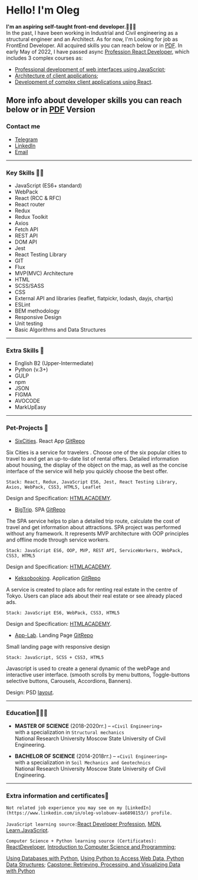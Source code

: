 # Hello!  I'm Oleg

**I'm an aspiring self-taught front-end developer.🧙🏼‍♂️**  
In the past, I have been working in Industrial and Civil engineering as a structural engineer and an Architect.
As for now, I'm Looking for job as FrontEnd Developer. All acquired skills you can reach below or in [PDF](https://github.com/Insid1/Insid1/blob/master/CV_En.pdf).
In early May of 2022, I have passed async [Profession React Developer](https://htmlacademy.ru/profession/react), which includes 3 complex courses as:

* [Professional development of web interfaces using JavaScript](https://htmlacademy.ru/intensive/javascript);
* [Architecture of client applications](https://htmlacademy.ru/intensive/ecmascript);
* [Development of complex client applications using React](https://htmlacademy.ru/intensive/react).

## More info about developer skills you can reach below or in [PDF](https://github.com/Insid1/Insid1/blob/master/CV_En.pdf) Version

### Contact me

* [Telegram](https://t.me/oleeeeeeeeeeg)
* [LinkedIn](https://www.linkedin.com/in/oleg-volobuev-aa6898153/)
* [Email](mailto:VolobuevBP@ya.ru)

---

### Key Skills 👨‍💻

* JavaScript (ES6+ standard)
* WebPack
* React (RCC & RFC)
* React router
* Redux
* Redux Toolkit
* Axios
* Fetch API
* REST API
* DOM API
* Jest
* React Testing Library
* GIT
* Flux
* MVP(MVC) Architecture
* HTML
* SCSS/SASS
* CSS
* External API and libraries (leaflet, flatpickr, lodash, dayjs, chartjs)
* ESLint
* BEM methodology
* Responsive Design
* Unit testing
* Basic Algorithms and Data Structures

---

### Extra Skills 🙌

* English B2 (Upper-Intermediate)
* Python (v.3+)
* GULP
* npm
* JSON
* FIGMA
* AVOCODE
* MarkUpEasy

---

### Pet-Projects 🐶

* [SixCities](http://six-cities-gamma.vercel.app/). React App
[GitRepo](https://github.com/Insid1/Six_Cities)

Six Cities is a service for travelers . Choose one of the six popular cities to travel to and get an up-to-date list of rental offers. Detailed information about housing, the display of the object on the map, as well as the concise interface of the service will help you quickly choose the best offer.

`Stack: React, Redux, JavaScript ES6, Jest, React Testing Library, Axios, WebPack, CSS3, HTML5, Leaflet`

Design and Specification: [HTMLACADEMY](https://htmlacademy.ru/).

* [BigTrip](https://insid1.github.io/Big_Trip/). SPA
[GitRepo](https://github.com/Insid1/Big_Trip)

The SPA service helps to plan a detailed trip route, calculate the cost of travel and get information about attractions. SPA project was performed without any framework. It represents MVP architecture with OOP principles and offline mode through service workers.

`Stack: JavaScript ES6, OOP, MVP, REST API, ServiceWorkers, WebPack, CSS3, HTML5`

Design and Specification: [HTMLACADEMY](https://htmlacademy.ru/).

* [Keksobooking](https://insid1.github.io/keksoBooking/). Application
[GitRepo](https://github.com/Insid1/keksoBooking)

A service is created to place ads for renting real estate in the centre of Tokyo. Users can place ads about their real estate or see already placed ads.

`Stack: JavaScript ES6, WebPack, CSS3, HTML5`

Design and Specification: [HTMLACADEMY](https://htmlacademy.ru/).

* [App-Lab](https://insid1.github.io/AppLab_project/). Landing Page      [GitRepo](https://github.com/Insid1/AppLab_project)

Small landing page with responsive design

`Stack: JavaScript, SCSS + CSS3, HTML5`

Javascript is used to create a general dynamic of the webPage and interactive user interface. (smooth scrolls by menu buttons, Toggle-buttons selective buttons, Carousels, Accordions, Banners).

Design: PSD [layout](https://dribbble.com/shots/8641810-Freebie-App-landing-page).

---

### Education🧑🏼‍⚖️

* **MASTER OF SCIENCE** (2018-2020гг.) – `«Civil Engineering»`  
with a specialization in `Structural mechanics`  
National Research University Moscow State University of Civil Engineering.

* **BACHELOR OF SCIENCE** (2014-2018гг.) – `«Civil Engineering»`  
with a specialization in `Soil Mechanics and Geotechnics`  
National Research University Moscow State University of Civil Engineering.

---

### Extra information and certificates📖

`Not related job experience you may see on my [LinkedIn](https://www.linkedin.com/in/oleg-volobuev-aa6898153/) profile.`

`JavaScript learning source:`[React Developer Profession](https://htmlacademy.ru/profession/react), [MDN](https://developer.mozilla.org/ru/), [Learn.JavaScript](https://learn.javascript.ru/).

`Computer Science + Python learning source (Certificates):`
[ReactDeveloper](https://htmlacademy.ru/profile/id1954459),
[Introduction to Computer Science and Programming](https://courses.edx.org/certificates/73e17081e08e49d598fce4b9b58fa032);

[Using Databases with Python](https://coursera.org/share/3a83d44e866bd8e499dba03024b1117f), [Using Python to Access Web Data, Python Data Structures](https://www.coursera.org/learn/python-network-data); [Capstone: Retrieving, Processing, and Visualizing Data with Python](https://coursera.org/share/0d162f33e0b5a0c3cff9c23fa3c62b38)
